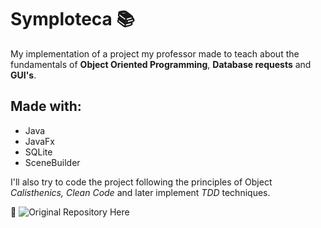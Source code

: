 # Symploteca 📚

My implementation of a project my professor made to teach about the fundamentals of **Object Oriented Programming**, **Database requests** and **GUI's**.

## Made with:
- Java
- JavaFx
- SQLite
- SceneBuilder

I'll also try to code the project following the principles of Object *Calisthenics, Clean Code* and later implement *TDD* techniques.

🔗 ![Original Repository Here](https://github.com/lucas-ifsp/symploteca)
